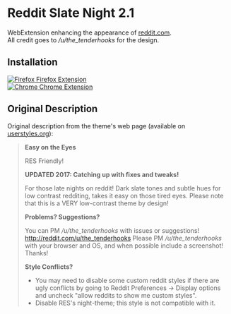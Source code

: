 # Reddit Slate Night 2.1

WebExtension enhancing the appearance of [reddit.com](https://www.reddit.com/).<br>
All credit goes to */u/the_tenderhooks* for the design.

## Installation

[![Firefox](https://github.com/encharm/Font-Awesome-SVG-PNG/raw/master/black/png/16/firefox.png) Firefox Extension](https://addons.mozilla.org/fr/firefox/addon/reddit-slate-nights/)<br> 
[![Chrome](https://github.com/encharm/Font-Awesome-SVG-PNG/raw/master/black/png/16/chrome.png) Chrome Extension](https://chrome.google.com/webstore/detail/reddit-slate-nights/hliicmmffmmnnmdfcgbbobjhmokldoad)
## Original Description

Original description from the theme's web page (available on [userstyles.org](https://userstyles.org/styles/70271/reddit-slate-nights-2-1-dark)):

> **Easy on the Eyes**
>
> RES Friendly!
>
> **UPDATED 2017: Catching up with fixes and tweaks!**
>
> For those late nights on reddit!
> Dark slate tones and subtle hues for low contrast redditing, takes it easy on those tired eyes.
> Please note that this is a VERY low-contrast theme by design!
>
> **Problems? Suggestions?**
>
> You can PM */u/the_tenderhooks* with issues or suggestions! http://reddit.com/u/the_tenderhooks
> Please PM */u/the_tenderhooks* with your browser and OS, and when possible include a screenshot! Thanks!
>
> **Style Conflicts?**
>
> - You may need to disable some custom reddit styles if there are ugly conflicts by going to Reddit Preferences -> Display options and uncheck "allow reddits to show me custom styles".
> - Disable RES's night-theme; this style is not compatible with it.
